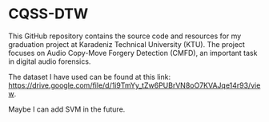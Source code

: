 # CQSS-DTW
This GitHub repository contains the source code and resources for my graduation project at Karadeniz Technical University (KTU). The project focuses on Audio Copy-Move Forgery Detection (CMFD), an important task in digital audio forensics.

The dataset I have used can be found at this link: https://drive.google.com/file/d/1i9TmYy_tZw6PUBrVN8oO7KVAJqe14r93/view.

Maybe I can add SVM in the future.
